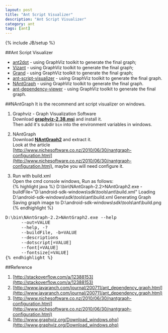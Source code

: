 ```yaml
---
layout: post
title: "Ant Script Visualizer"
description: "Ant Script Visualizer"
category: ant
tags: [ant]
---
```

{% include JB/setup %}

##Ant Script Visualizer
* [ant2dot][1] - using GraphViz toolkit to generate the final graph;
* [Vizant][2] - using GraphViz toolkit to generate the final graph;
* [Grand][3] - using GraphViz toolkit to generate the final graph;
* [ant-script-visualizer][4] - using GraphViz toolkit to generate the final graph.
* [NAntGraph][5] - using GraphViz toolkit to generate the final graph.
* [ant-dependency-viewer][6] - using GraphViz toolkit to generate the final graph.

##NAntGraph
It is the recommend ant script visualizer on windows.       

1. Graphviz - Graph Visualization Software      
Download **[graphviz-2.38.msi](http://www.graphviz.org/pub/graphviz/stable/windows/graphviz-2.38.msi)** and install it.      
Then add it's subdir `bin` into the environment variables in windows.    


2. NAntGraph       
Download **[NAntGraph2](http://www.nichesoftware.co.nz/downloads/NAntGraph-2.2.zip)** and extract it.     
Look at the article    [http://www.nichesoftware.co.nz/2010/06/30/nantgraph-configuration.html](http://www.nichesoftware.co.nz/2010/06/30/nantgraph-configuration.html),     maybe you will need configure it.

3. Run with build.xml  
Open the cmd console windows, Run as follows:  
 {% highlight java %}
D:\bin\NAntGraph-2.2>NAntGraph2.exe -buildFile="D:\android-sdk-windows\sdk\tools\ant\build.xml"
Loading D:\android-sdk-windows\sdk\tools\ant\build.xml
Generating Graph
Saving graph image to D:\android-sdk-windows\sdk\tools\ant\build.png
{% endhighlight %}


<pre>
D:\bin\NAntGraph-2.2>NAntGraph2.exe --help
      --out=VALUE
      --help, -?
      --buildFile, -b=VALUE
      --descriptions
      --dotscript[=VALUE]
      --font[=VALUE]
      --fontsize[=VALUE]
{% endhighlight %}
</pre>

##Reference
1. [http://stackoverflow.com/a/12388153](http://stackoverflow.com/a/12388153)
2. [http://www.javaranch.com/journal/200711/ant_dependency_graph.html](http://www.javaranch.com/journal/200711/ant_dependency_graph.html)
3. [http://www.nichesoftware.co.nz/2010/06/30/nantgraph-configuration.html](http://www.nichesoftware.co.nz/2010/06/30/nantgraph-configuration.html)
4. [http://www.graphviz.org/Download_windows.php](http://www.graphviz.org/Download_windows.php)

[1]: http://ant2dot.sourceforge.net/#what
[2]: http://vizant.sourceforge.net/
[3]: http://www.ggtools.net/grand/
[4]: http://code.google.com/p/ant-script-visualizer/ 
[5]: http://www.nichesoftware.co.nz/nantgraph.html
[6]: https://github.com/ajsquared/ant-dependency-viewer